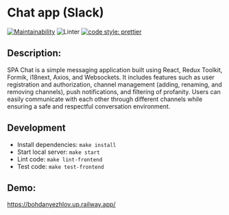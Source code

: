 # Chat app (Slack)
[![Maintainability](https://api.codeclimate.com/v1/badges/fd2e1d9f5c4055dc0e64/maintainability)](https://codeclimate.com/github/Bohdan2241/frontend-project-12/maintainability)
![Linter](https://github.com/bohdanyezhlov/chat/actions/workflows/linter.yml/badge.svg)
[![code style: prettier](https://img.shields.io/badge/code_style-prettier-ff69b4.svg?style=flat-square)](https://github.com/prettier/prettier)

## Description:
SPA Chat is a simple messaging application built using React, Redux Toolkit, Formik, i18next, Axios, and Websockets. It includes features such as user registration and authorization, channel management (adding, renaming, and removing channels), push notifications, and filtering of profanity. Users can easily communicate with each other through different channels while ensuring a safe and respectful conversation environment.

## Development
- Install dependencies: `make install`
- Start local server: `make start`
- Lint code: `make lint-frontend`
- Test code: `make test-frontend`

## Demo:
https://bohdanyezhlov.up.railway.app/
